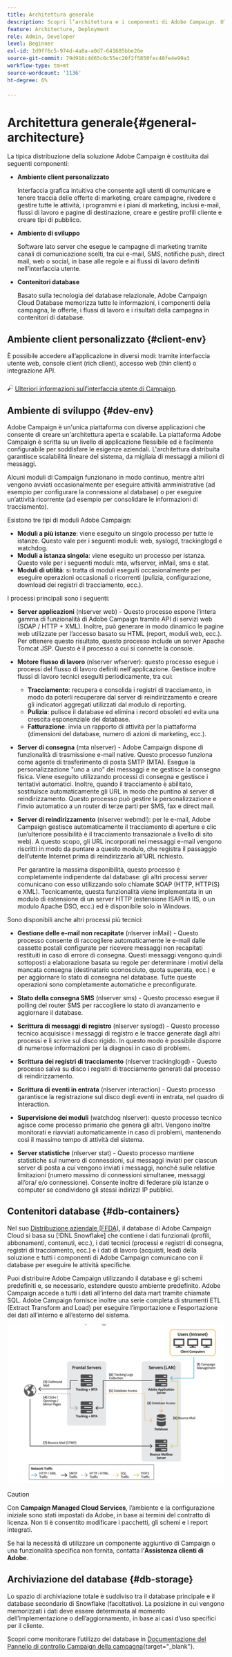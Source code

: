 ```yaml
---
title: Architettura generale
description: Scopri l’architettura e i componenti di Adobe Campaign. Ulteriori informazioni sulla personalizzazione della console client e dell’ambiente.
feature: Architecture, Deployment
role: Admin, Developer
level: Beginner
exl-id: 1d9ff6c5-974d-4a8a-a0d7-641685bbe26e
source-git-commit: 79d916c4d65c0c55ec20f2f5850fec40fe4e99a3
workflow-type: tm+mt
source-wordcount: '1136'
ht-degree: 6%

---
```


# Architettura generale{#general-architecture}

La tipica distribuzione della soluzione Adobe Campaign è costituita dai seguenti componenti:

* **Ambiente client personalizzato**

  Interfaccia grafica intuitiva che consente agli utenti di comunicare e tenere traccia delle offerte di marketing, creare campagne, rivedere e gestire tutte le attività, i programmi e i piani di marketing, inclusi e-mail, flussi di lavoro e pagine di destinazione, creare e gestire profili cliente e creare tipi di pubblico.

* **Ambiente di sviluppo**

  Software lato server che esegue le campagne di marketing tramite canali di comunicazione scelti, tra cui e-mail, SMS, notifiche push, direct mail, web o social, in base alle regole e ai flussi di lavoro definiti nell’interfaccia utente.

* **Contenitori database**

  Basato sulla tecnologia del database relazionale, Adobe Campaign Cloud Database memorizza tutte le informazioni, i componenti della campagna, le offerte, i flussi di lavoro e i risultati della campagna in contenitori di database.

## Ambiente client personalizzato {#client-env}

È possibile accedere all’applicazione in diversi modi: tramite interfaccia utente web, console client (rich client), accesso web (thin client) o integrazione API.

![](../assets/do-not-localize/glass.png) [Ulteriori informazioni sull’interfaccia utente di Campaign](../start/campaign-ui.md).

## Ambiente di sviluppo {#dev-env}

Adobe Campaign è un&#39;unica piattaforma con diverse applicazioni che consente di creare un&#39;architettura aperta e scalabile. La piattaforma Adobe Campaign è scritta su un livello di applicazione flessibile ed è facilmente configurabile per soddisfare le esigenze aziendali. L&#39;architettura distribuita garantisce scalabilità lineare del sistema, da migliaia di messaggi a milioni di messaggi.

Alcuni moduli di Campaign funzionano in modo continuo, mentre altri vengono avviati occasionalmente per eseguire attività amministrative (ad esempio per configurare la connessione al database) o per eseguire un’attività ricorrente (ad esempio per consolidare le informazioni di tracciamento).

Esistono tre tipi di moduli Adobe Campaign:

* **Moduli a più istanze**: viene eseguito un singolo processo per tutte le istanze. Questo vale per i seguenti moduli: web, syslogd, trackinglogd e watchdog.
* **Moduli a istanza singola**: viene eseguito un processo per istanza. Questo vale per i seguenti moduli: mta, wfserver, inMail, sms e stat.
* **Moduli di utilità**: si tratta di moduli eseguiti occasionalmente per eseguire operazioni occasionali o ricorrenti (pulizia, configurazione, download dei registri di tracciamento, ecc.).

I processi principali sono i seguenti:

* **Server applicazioni** (nlserver web) - Questo processo espone l’intera gamma di funzionalità di Adobe Campaign tramite API di servizi web (SOAP / HTTP + XML). Inoltre, può generare in modo dinamico le pagine web utilizzate per l’accesso basato su HTML (report, moduli web, ecc.). Per ottenere questo risultato, questo processo include un server Apache Tomcat JSP. Questo è il processo a cui si connette la console.

* **Motore flusso di lavoro** (nlserver wfserver): questo processo esegue i processi del flusso di lavoro definiti nell&#39;applicazione. Gestisce inoltre flussi di lavoro tecnici eseguiti periodicamente, tra cui:

   * **Tracciamento**: recupera e consolida i registri di tracciamento, in modo da poterli recuperare dal server di reindirizzamento e creare gli indicatori aggregati utilizzati dal modulo di reporting.
   * **Pulizia**: pulisce il database ed elimina i record obsoleti ed evita una crescita esponenziale del database.
   * **Fatturazione**: invia un rapporto di attività per la piattaforma (dimensioni del database, numero di azioni di marketing, ecc.).

* **Server di consegna** (mta nlserver) - Adobe Campaign dispone di funzionalità di trasmissione e-mail native. Questo processo funziona come agente di trasferimento di posta SMTP (MTA). Esegue la personalizzazione &quot;uno a uno&quot; dei messaggi e ne gestisce la consegna fisica. Viene eseguito utilizzando processi di consegna e gestisce i tentativi automatici. Inoltre, quando il tracciamento è abilitato, sostituisce automaticamente gli URL in modo che puntino al server di reindirizzamento. Questo processo può gestire la personalizzazione e l’invio automatico a un router di terze parti per SMS, fax e direct mail.

* **Server di reindirizzamento** (nlserver webmdl): per le e-mail, Adobe Campaign gestisce automaticamente il tracciamento di aperture e clic (un’ulteriore possibilità è il tracciamento transazionale a livello di sito web). A questo scopo, gli URL incorporati nei messaggi e-mail vengono riscritti in modo da puntare a questo modulo, che registra il passaggio dell’utente Internet prima di reindirizzarlo all’URL richiesto.

  Per garantire la massima disponibilità, questo processo è completamente indipendente dal database: gli altri processi server comunicano con esso utilizzando solo chiamate SOAP (HTTP, HTTP(S) e XML). Tecnicamente, questa funzionalità viene implementata in un modulo di estensione di un server HTTP (estensione ISAPI in IIS, o un modulo Apache DSO, ecc.) ed è disponibile solo in Windows.

Sono disponibili anche altri processi più tecnici:

* **Gestione delle e-mail non recapitate** (nlserver inMail) - Questo processo consente di raccogliere automaticamente le e-mail dalle cassette postali configurate per ricevere messaggi non recapitati restituiti in caso di errore di consegna. Questi messaggi vengono quindi sottoposti a elaborazione basata su regole per determinare i motivi della mancata consegna (destinatario sconosciuto, quota superata, ecc.) e per aggiornare lo stato di consegna nel database. Tutte queste operazioni sono completamente automatiche e preconfigurate.

* **Stato della consegna SMS** (nlserver sms) - Questo processo esegue il polling del router SMS per raccogliere lo stato di avanzamento e aggiornare il database.

* **Scrittura di messaggi di registro** (nlserver syslogd) - Questo processo tecnico acquisisce i messaggi di registro e le tracce generate dagli altri processi e li scrive sul disco rigido. In questo modo è possibile disporre di numerose informazioni per la diagnosi in caso di problemi.

* **Scrittura dei registri di tracciamento** (nlserver trackinglogd) - Questo processo salva su disco i registri di tracciamento generati dal processo di reindirizzamento.

* **Scrittura di eventi in entrata** (nlserver interaction) - Questo processo garantisce la registrazione sul disco degli eventi in entrata, nel quadro di Interaction.

* **Supervisione dei moduli** (watchdog nlserver): questo processo tecnico agisce come processo primario che genera gli altri. Vengono inoltre monitorati e riavviati automaticamente in caso di problemi, mantenendo così il massimo tempo di attività del sistema.

* **Server statistiche** (nlserver stat) - Questo processo mantiene statistiche sul numero di connessioni, sui messaggi inviati per ciascun server di posta a cui vengono inviati i messaggi, nonché sulle relative limitazioni (numero massimo di connessioni simultanee, messaggi all’ora/ e/o connessione). Consente inoltre di federare più istanze o computer se condividono gli stessi indirizzi IP pubblici.


## Contenitori database {#db-containers}

Nel suo [Distribuzione aziendale (FFDA)](enterprise-deployment.md), il database di Adobe Campaign Cloud si basa su [!DNL Snowflake] che contiene i dati funzionali (profili, abbonamenti, contenuti, ecc.), i dati tecnici (processi e registri di consegna, registri di tracciamento, ecc.) e i dati di lavoro (acquisti, lead) della soluzione e tutti i componenti di Adobe Campaign comunicano con il database per eseguire le attività specifiche.

Puoi distribuire Adobe Campaign utilizzando il database e gli schemi predefiniti e, se necessario, estendere questo ambiente predefinito. Adobe Campaign accede a tutti i dati all’interno del data mart tramite chiamate SQL. Adobe Campaign fornisce inoltre una serie completa di strumenti ETL (Extract Transform and Load) per eseguire l’importazione e l’esportazione dei dati all’interno e all’esterno del sistema.

![](assets/data-flow-diagram.png)


>[!CAUTION]
>
>Con **Campaign Managed Cloud Services**, l’ambiente e la configurazione iniziale sono stati impostati da Adobe, in base ai termini del contratto di licenza. Non ti è consentito modificare i pacchetti, gli schemi e i report integrati.
>
>Se hai la necessità di utilizzare un componente aggiuntivo di Campaign o una funzionalità specifica non fornita, contatta l’**Assistenza clienti di Adobe**.

## Archiviazione del database {#db-storage}

Lo spazio di archiviazione totale è suddiviso tra il database principale e il database secondario di Snowflake (facoltativo). La posizione in cui vengono memorizzati i dati deve essere determinata al momento dell’implementazione o dell’aggiornamento, in base ai casi d’uso specifici per il cliente.

Scopri come monitorare l’utilizzo del database in [Documentazione del Pannello di controllo Campaign della campagna](https://experienceleague.adobe.com/docs/control-panel/using/performance-monitoring/database-monitoring/database-monitoring.html){target="_blank"}.